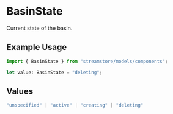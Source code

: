 # BasinState

Current state of the basin.

## Example Usage

```typescript
import { BasinState } from "streamstore/models/components";

let value: BasinState = "deleting";
```

## Values

```typescript
"unspecified" | "active" | "creating" | "deleting"
```
